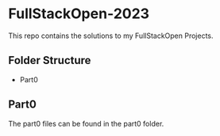 # FullStackOpen-2023

This repo contains the solutions to my FullStackOpen Projects.

## Folder Structure

- Part0

## Part0

The part0 files can be found in the part0 folder.
